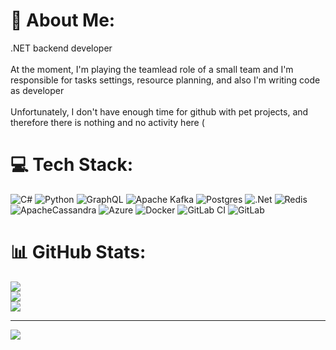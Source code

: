 # 💫 About Me:
.NET backend developer<br><br>At the moment, I'm playing the teamlead role of a small team and I'm responsible for tasks settings, resource planning, and also I'm writing code as developer<br><br>Unfortunately, I don't have enough time for github with pet projects, and therefore there is nothing and no activity here (


# 💻 Tech Stack:
![C#](https://img.shields.io/badge/c%23-%23239120.svg?style=flat&logo=csharp&logoColor=white) ![Python](https://img.shields.io/badge/python-3670A0?style=flat&logo=python&logoColor=ffdd54) ![GraphQL](https://img.shields.io/badge/-GraphQL-E10098?style=flat&logo=graphql&logoColor=white) ![Apache Kafka](https://img.shields.io/badge/Apache%20Kafka-000?style=flat&logo=apachekafka) ![Postgres](https://img.shields.io/badge/postgres-%23316192.svg?style=flat&logo=postgresql&logoColor=white) ![.Net](https://img.shields.io/badge/.NET-5C2D91?style=flat&logo=.net&logoColor=white) ![Redis](https://img.shields.io/badge/redis-%23DD0031.svg?style=flat&logo=redis&logoColor=white) ![ApacheCassandra](https://img.shields.io/badge/cassandra-%231287B1.svg?style=flat&logo=apache-cassandra&logoColor=white) ![Azure](https://img.shields.io/badge/azure-%230072C6.svg?style=flat&logo=microsoftazure&logoColor=white) ![Docker](https://img.shields.io/badge/docker-%230db7ed.svg?style=flat&logo=docker&logoColor=white) ![GitLab CI](https://img.shields.io/badge/gitlab%20CI-%23181717.svg?style=flat&logo=gitlab&logoColor=white) ![GitLab](https://img.shields.io/badge/gitlab-%23181717.svg?style=flat&logo=gitlab&logoColor=white)
# 📊 GitHub Stats:
![](https://github-readme-stats.vercel.app/api?username=kutsoff&theme=monokai&hide_border=false&include_all_commits=false&count_private=true)<br/>
![](https://github-readme-streak-stats.herokuapp.com/?user=kutsoff&theme=monokai&hide_border=false)<br/>
![](https://github-readme-stats.vercel.app/api/top-langs/?username=kutsoff&theme=monokai&hide_border=false&include_all_commits=false&count_private=true&layout=compact)

---
[![](https://visitcount.itsvg.in/api?id=kutsoff&icon=0&color=0)](https://visitcount.itsvg.in)

<!-- Proudly created with GPRM ( https://gprm.itsvg.in ) -->
